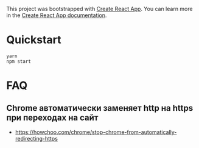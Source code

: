 This project was bootstrapped with [Create React App](https://github.com/facebook/create-react-app).
You can learn more in the [Create React App documentation](https://facebook.github.io/create-react-app/docs/getting-started).

# Quickstart

```
yarn
npm start
```


# FAQ

## Chrome автоматически заменяет http на https при переходах на сайт
- https://howchoo.com/chrome/stop-chrome-from-automatically-redirecting-https
